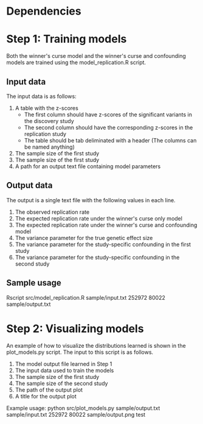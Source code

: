 # Dependencies


# Step 1: Training models

Both the winner's curse model and the winner's curse and confounding models are trained using the model_replication.R script.  

## Input data
The input data is as follows:
1. A table with the z-scores
	- The first column should have z-scores of the significant variants in the discovery study
	- The second column should have the corresponding z-scores in the replication study
	- The table should be tab deliminated with a header (The columns can be named anything)
2. The sample size of the first study
3. The sample size of the first study
4. A path for an output text file containing model parameters

## Output data
The output is a single text file with the following values in each line.
1. The observed replication rate
2. The expected replication rate under the winner's curse only model
3. The expected replication rate under the winner's curse and confounding model
4. The variance parameter for the true genetic effect size
5. The variance parameter for the study-specific confounding in the first study
6. The variance parameter for the study-specific confounding in the second study

## Sample usage

Rscript src/model_replication.R sample/input.txt 252972 80022 sample/output.txt 

# Step 2: Visualizing models

An example of how to visualize the distributions learned is shown in the plot_models.py script.  The input to this script is as follows.
1. The model output file learned in Step 1
2. The input data used to train the models
3. The sample size of the first study
4. The sample size of the second study
5. The path of the output plot
6. A title for the output plot

Example usage:
python src/plot_models.py sample/output.txt sample/input.txt 252972 80022 sample/output.png test


